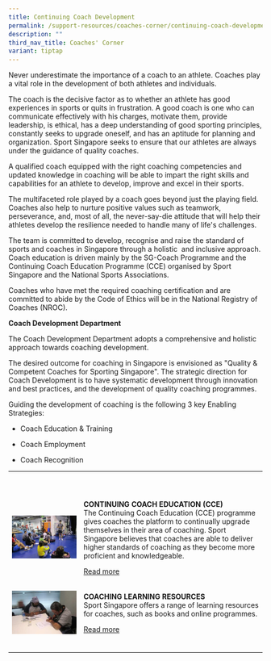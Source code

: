 ```yaml
---
title: Continuing Coach Development
permalink: /support-resources/coaches-corner/continuing-coach-development/
description: ""
third_nav_title: Coaches' Corner
variant: tiptap
---
```

<p>Never underestimate the importance of a coach to an athlete. Coaches play
a vital role in the development of both athletes and individuals.</p>
<p>The coach is the decisive factor as to whether an athlete has good experiences
in sports or quits in frustration. A good coach is one who can communicate
effectively with his charges, motivate them, provide leadership, is ethical,
has a deep understanding of good sporting principles, constantly seeks
to upgrade oneself, and has an aptitude for planning and organization.
Sport Singapore seeks to ensure that our athletes are always under the
guidance of quality coaches.</p>
<p>A qualified coach equipped with the right coaching competencies and updated
knowledge in coaching will be able to impart the right skills and capabilities
for an athlete to develop, improve and excel in their sports.</p>
<p>The multifaceted role played by a coach goes beyond just the playing field.
Coaches also help to nurture positive values such as teamwork, perseverance,
and, most of all, the never-say-die attitude that will help their athletes
develop the resilience needed to handle many of life's challenges.</p>
<p>The team is committed to develop, recognise and raise the standard of
sports and coaches in Singapore through a holistic &nbsp;and inclusive
approach. Coach education is driven mainly by the SG-Coach Programme and
the Continuing Coach Education Programme (CCE) organised by Sport Singapore
and the National Sports Associations.</p>
<p>Coaches who have met the required coaching certification and are committed
to abide by the Code of Ethics will be in the National Registry of Coaches
(NROC).</p>
<p><strong>Coach Development Department</strong>
</p>
<p>The Coach Development Department adopts a comprehensive and holistic approach
towards coaching development.</p>
<p>The desired outcome for coaching in Singapore is envisioned as "Quality
&amp; Competent Coaches for Sporting Singapore". The strategic direction
for Coach Development is to have systematic development through innovation
and best practices, and the development of quality coaching programmes.</p>
<p>Guiding the development of coaching is the following 3 key Enabling Strategies:</p>
<ul data-tight="true" class="tight">
<li>
<p>Coach Education &amp; Training</p>
</li>
<li>
<p>Coach Employment</p>
</li>
<li>
<p>Coach Recognition</p>
</li>
</ul>
<p></p>
<table>
<tbody>
<tr>
<th rowspan="1" colspan="1">
<p></p>
</th>
<th rowspan="1" colspan="1">
<p></p>
</th>
<th rowspan="1" colspan="1">
<p></p>
</th>
<th rowspan="1" colspan="1">
<p></p>
</th>
<th rowspan="1" colspan="1">
<p></p>
</th>
<th rowspan="1" colspan="1">
<p></p>
</th>
<th rowspan="1" colspan="1">
<p></p>
</th>
<th rowspan="1" colspan="1">
<p></p>
</th>
<th rowspan="1" colspan="1">
<p></p>
</th>
</tr>
<tr>
<td rowspan="1" colspan="1">
<p></p>
</td>
<td rowspan="1" colspan="1">
<p></p>
</td>
<td rowspan="1" colspan="1">
<p></p>
</td>
<td rowspan="1" colspan="1">
<p></p>
</td>
<td rowspan="1" colspan="1">
<p></p>
</td>
<td rowspan="1" colspan="1">
<p></p>
</td>
<td rowspan="1" colspan="1">
<p></p>
</td>
<td rowspan="1" colspan="1">
<p></p>
</td>
<td rowspan="1" colspan="1">
<p></p>
</td>
</tr>
<tr>
<td rowspan="1" colspan="8">
<div class="isomer-image-wrapper">
<img style="width: 100%" height="auto" width="100%" alt="" src="/images/Support/Coache's%20Corner/Continuing%20Coach%20Development/ccemed_ball.jpeg">
</div>
</td>
<td rowspan="1" colspan="1">
<p><strong>CONTINUING COACH EDUCATION (CCE)</strong>
<br>The Continuing Coach Education (CCE) programme gives coaches the platform
to continually upgrade themselves in their area of coaching. Sport Singapore
believes that coaches are able to deliver higher standards of coaching
as they become more proficient and knowledgeable.</p>
<p><a href="/coaches-corner/continuing-coach-development/continuing-coach-education-cce/" rel="noopener noreferrer nofollow" target="_blank">Read more</a>
</p>
</td>
</tr>
<tr>
<td rowspan="1" colspan="8">
<div class="isomer-image-wrapper">
<img style="width: 100%" height="auto" width="100%" alt="" src="/images/Support/Coache's%20Corner/Continuing%20Coach%20Development/CCE_resource.jpeg">
</div>
</td>
<td rowspan="1" colspan="1">
<p><strong>COACHING LEARNING RESOURCES</strong>
<br>Sport Singapore offers a range of learning resources for coaches, such
as books and online programmes.</p>
<p><a href="/coaches-corner/continuing-coach-development/coaching-learning-resources/" rel="noopener noreferrer nofollow" target="_blank">Read more</a>
</p>
</td>
</tr>
<tr>
<td rowspan="1" colspan="6">
<p></p>
</td>
<td rowspan="1" colspan="1">
<p></p>
</td>
<td rowspan="1" colspan="1">
<p></p>
</td>
<td rowspan="1" colspan="1">
<p></p>
</td>
</tr>
</tbody>
</table>
<p></p>